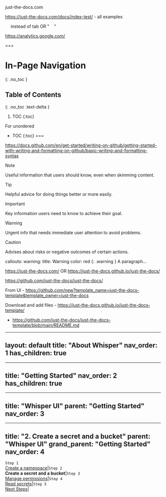 just-the-docs.com

https://just-the-docs.com/docs/index-test/ - all examples

  instead of tab
OR
"    "

https://analytics.google.com/

===
# In-Page Navigation
{: .no_toc }

## Table of Contents
{: .no_toc .text-delta }

1. TOC
{:toc}

For unordered
- TOC
{:toc}
===

https://docs.github.com/en/get-started/writing-on-github/getting-started-with-writing-and-formatting-on-github/basic-writing-and-formatting-syntax
> [!NOTE]
> Useful information that users should know, even when skimming content.

> [!TIP]
> Helpful advice for doing things better or more easily.

> [!IMPORTANT]
> Key information users need to know to achieve their goal.

> [!WARNING]
> Urgent info that needs immediate user attention to avoid problems.

> [!CAUTION]
> Advises about risks or negative outcomes of certain actions.


callouts:
  warning:
    title: Warning
    color: red
{: .warning }
A paragraph...

https://just-the-docs.com/
OR 
https://just-the-docs.github.io/just-the-docs/

https://github.com/just-the-docs/just-the-docs/

From UI - https://github.com/new?template_name=just-the-docs-template&template_owner=just-the-docs

Download and add files - https://just-the-docs.github.io/just-the-docs-template/
- https://github.com/just-the-docs/just-the-docs-template/blob/main/README.md

---
layout: default
title: "About Whisper"
nav_order: 1
has_children: true
---
---
title: "Getting Started"
nav_order: 2
has_children: true
---
---
title: "Whisper UI"
parent: "Getting Started"
nav_order: 3
---
---
title: "2. Create a secret and a bucket"
parent: "Whisper UI"
grand_parent: "Getting Started"
nav_order: 4
---

`Step 1`<br />[Create a namespace]({{site.baseurl}}/getting-started/whisper-ui/create-a-namespace)|`Step 2`<br />**Create a secret and a bucket**|`Step 3`<br />[Manage permissions]({{site.baseurl}}/getting-started/whisper-ui/manage-permissions)|`Step 4`<br />[Read secrets]({{site.baseurl}}/getting-started/whisper-ui/read-secrets)|`Step 5`<br />[Next Steps]({{site.baseurl}}/getting-started/whisper-ui/next-steps)|

